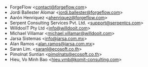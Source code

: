- ForgeFlow \<<contact@forgeflow.com>\>
- Jordi Ballester Alomar \<<jordi.ballester@forgeflow.com>\>
- Aarón Henríquez \<<ahenriquez@forgeflow.com>\>
- Serpent Consulting Services Pvt. Ltd. \<<support@serpentcs.com>\>
- WilldooIT Pty Ltd \<<info@willdooit.com>\>
- Michael Villamar \<<michael.villamar@willdooit.com>\>
- Jarsa Sistemas \<<info@jarsa.com.mx>\>
- Alan Ramos \<<alan.ramos@jarsa.com.mx>\>
- Saran Lim. \<<saranl@ecosoft.co.th>\>
- Pimolnat Suntian \<<pimolnats@ecosoft.co.th>\>
- Hieu, Vo Minh Bao \<<hieu.vmb@komit-consulting.com>\>
